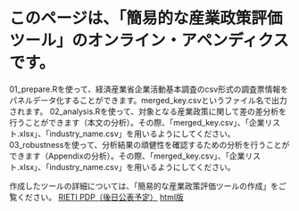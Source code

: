 # このページは、「簡易的な産業政策評価ツール」のオンライン・アペンディクスです。

01_prepare.Rを使って、経済産業省企業活動基本調査のcsv形式の調査票情報をパネルデータ化することができます。merged_key.csvというファイル名で出力されます。
02_analysis.Rを使って、対象となる産業政策に関して差の差分析を行うことができます（本文の分析）。その際、「merged_key.csv」、「企業リスト.xlsx」、「industry_name.csv」を用いるようにしてください。
03_robustnessを使って、分析結果の頑健性を確認するための分析を行うことができます（Appendixの分析）。その際、「merged_key.csv」、「企業リスト.xlsx」、「industry_name.csv」を用いるようにしてください。

作成したツールの詳細については、「簡易的な産業政策評価ツールの作成」をご覧ください。
[RIETI PDP（後日公表予定）]()
[html版](https://yutaaa0811.github.io/Industrial-Policy-Analysis-Tool-test/)
